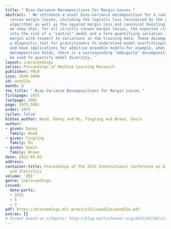 ```yaml
---
title: " Bias-Variance Decompositions for Margin Losses "
abstract: ' We introduce a novel bias-variance decomposition for a range of strictly
  convex margin losses, including the logistic loss (minimized by the classic LogitBoost
  algorithm) as well as the squared margin loss and canonical boosting loss. Furthermore
  we show that, for all strictly convex margin losses, the expected risk decomposes
  into the risk of a "central" model and a term quantifying variation in the functional
  margin with respect to variations in the training data. These decompositions provide
  a diagnostic tool for practitioners to understand model overfitting/underfitting,
  and have implications for additive ensemble models—for example, when our bias-variance
  decomposition holds, there is a corresponding "ambiguity" decomposition, which can
  be used to quantify model diversity. '
layout: inproceedings
series: Proceedings of Machine Learning Research
publisher: PMLR
issn: 2640-3498
id: wood22a
month: 0
tex_title: " Bias-Variance Decompositions for Margin Losses "
firstpage: 1975
lastpage: 2001
page: 1975-2001
order: 1975
cycles: false
bibtex_author: Wood, Danny and Mu, Tingting and Brown, Gavin
author:
- given: Danny
  family: Wood
- given: Tingting
  family: Mu
- given: Gavin
  family: Brown
date: 2022-05-03
address:
container-title: Proceedings of The 25th International Conference on Artificial Intelligence
  and Statistics
volume: '151'
genre: inproceedings
issued:
  date-parts:
  - 2022
  - 5
  - 3
pdf: https://proceedings.mlr.press/v151/wood22a/wood22a.pdf
extras: []
# Format based on citeproc: http://blog.martinfenner.org/2013/07/30/citeproc-yaml-for-bibliographies/
---
```

